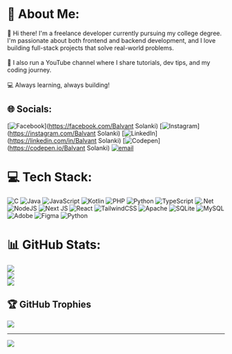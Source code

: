 # 💫 About Me:
👋 Hi there! I'm a freelance developer currently pursuing my college degree. I'm passionate about both frontend and backend development, and I love building full-stack projects that solve real-world problems.<br><br>🎥 I also run a YouTube channel where I share tutorials, dev tips, and my coding journey.<br><br>💻 Always learning, always building!


## 🌐 Socials:
[![Facebook](https://img.shields.io/badge/Facebook-%231877F2.svg?logo=Facebook&logoColor=white)](https://facebook.com/Balvant Solanki) [![Instagram](https://img.shields.io/badge/Instagram-%23E4405F.svg?logo=Instagram&logoColor=white)](https://instagram.com/Balvant Solanki) [![LinkedIn](https://img.shields.io/badge/LinkedIn-%230077B5.svg?logo=linkedin&logoColor=white)](https://linkedin.com/in/Balvant Solanki) [![Codepen](https://img.shields.io/badge/Codepen-000000?logo=codepen&logoColor=white)](https://codepen.io/Balvant Solanki) [![email](https://img.shields.io/badge/Email-D14836?logo=gmail&logoColor=white)](mailto:helpdeskpixelboypro@gmail.com) 

# 💻 Tech Stack:
![C](https://img.shields.io/badge/c-%2300599C.svg?style=for-the-badge&logo=c&logoColor=white) ![Java](https://img.shields.io/badge/java-%23ED8B00.svg?style=for-the-badge&logo=openjdk&logoColor=white) ![JavaScript](https://img.shields.io/badge/javascript-%23323330.svg?style=for-the-badge&logo=javascript&logoColor=%23F7DF1E) ![Kotlin](https://img.shields.io/badge/kotlin-%237F52FF.svg?style=for-the-badge&logo=kotlin&logoColor=white) ![PHP](https://img.shields.io/badge/php-%23777BB4.svg?style=for-the-badge&logo=php&logoColor=white) ![Python](https://img.shields.io/badge/python-3670A0?style=for-the-badge&logo=python&logoColor=ffdd54) ![TypeScript](https://img.shields.io/badge/typescript-%23007ACC.svg?style=for-the-badge&logo=typescript&logoColor=white) ![.Net](https://img.shields.io/badge/.NET-5C2D91?style=for-the-badge&logo=.net&logoColor=white) ![NodeJS](https://img.shields.io/badge/node.js-6DA55F?style=for-the-badge&logo=node.js&logoColor=white) ![Next JS](https://img.shields.io/badge/Next-black?style=for-the-badge&logo=next.js&logoColor=white) ![React](https://img.shields.io/badge/react-%2320232a.svg?style=for-the-badge&logo=react&logoColor=%2361DAFB) ![TailwindCSS](https://img.shields.io/badge/tailwindcss-%2338B2AC.svg?style=for-the-badge&logo=tailwind-css&logoColor=white) ![Apache](https://img.shields.io/badge/apache-%23D42029.svg?style=for-the-badge&logo=apache&logoColor=white) ![SQLite](https://img.shields.io/badge/sqlite-%2307405e.svg?style=for-the-badge&logo=sqlite&logoColor=white) ![MySQL](https://img.shields.io/badge/mysql-4479A1.svg?style=for-the-badge&logo=mysql&logoColor=white) ![Adobe](https://img.shields.io/badge/adobe-%23FF0000.svg?style=for-the-badge&logo=adobe&logoColor=white) ![Figma](https://img.shields.io/badge/figma-%23F24E1E.svg?style=for-the-badge&logo=figma&logoColor=white) ![Python](https://img.shields.io/badge/python-3670A0?style=for-the-badge&logo=python&logoColor=ffdd54)
# 📊 GitHub Stats:
![](https://github-readme-stats.vercel.app/api?username=BRSolanki&theme=dark&hide_border=false&include_all_commits=true&count_private=false)<br/>
![](https://nirzak-streak-stats.vercel.app/?user=BRSolanki&theme=dark&hide_border=false)<br/>
![](https://github-readme-stats.vercel.app/api/top-langs/?username=BRSolanki&theme=dark&hide_border=false&include_all_commits=true&count_private=false&layout=compact)

## 🏆 GitHub Trophies
![](https://github-profile-trophy.vercel.app/?username=BRSolanki&theme=radical&no-frame=false&no-bg=true&margin-w=4)

---
[![](https://visitcount.itsvg.in/api?id=BRSolanki&icon=0&color=0)](https://visitcount.itsvg.in)

